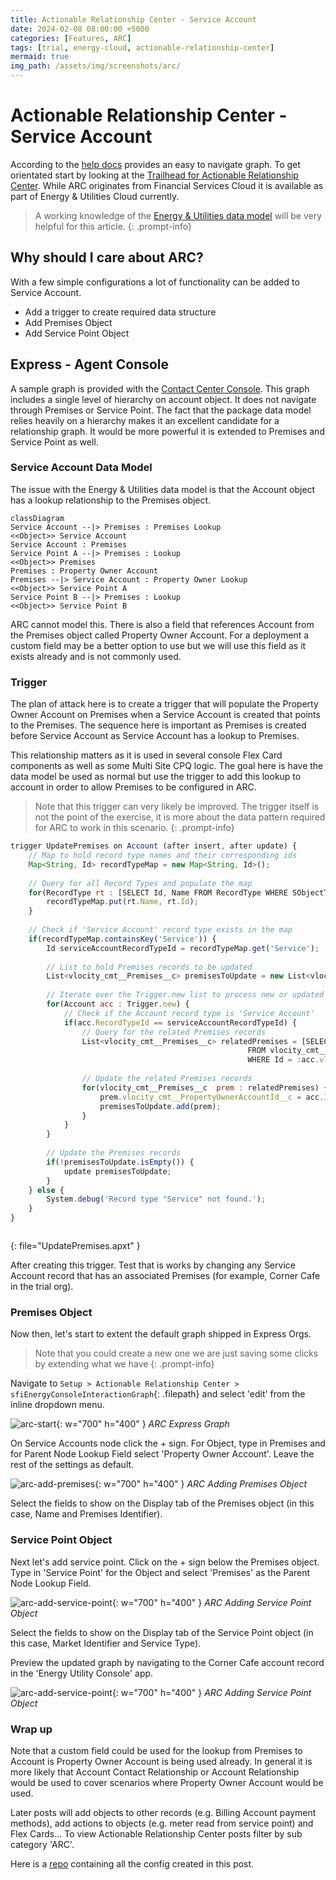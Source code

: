 ```yaml
---
title: Actionable Relationship Center - Service Account
date: 2024-02-08 08:00:00 +5000
categories: [Features, ARC]
tags: [trial, energy-cloud, actionable-relationship-center]   
mermaid: true
img_path: /assets/img/screenshots/arc/
---
```


# Actionable Relationship Center - Service Account

According to the [help docs](https://help.salesforce.com/s/articleView?id=sf.fsc_admin_arc_overview.htm&type=5) provides an easy to navigate graph. To get orientated start by looking at the [Trailhead for Actionable Relationship Center](https://trailhead.salesforce.com/content/learn/modules/actionable-relationship-center-in-financial-services-cloud/get-started-with-actionable-relationship-center). While ARC originates from Financial Services Cloud it is available as part of Energy & Utilities Cloud currently.

> A working knowledge of the [Energy & Utilities data model](https://help.salesforce.com/s/articleView?id=ind.energy_energyutilities_cloud_data_model_351148.htm&type=5) will be very helpful for this article.
{: .prompt-info}

## Why should I care about ARC?

With a few simple configurations a lot of functionality can be added to Service Account.

- Add a trigger to create required data structure
- Add Premises Object
- Add Service Point Object

## Express - Agent Console

A sample graph is provided with the [Contact Center Console](https://help.salesforce.com/s/articleView?id=ind.energy_t_energyutilities_contactcenter_console_application_overview_283294.htm&type=5). This graph includes a single level of hierarchy on account object. It does not navigate through Premises or Service Point. The fact that the package data model relies heavily on a hierarchy makes it an excellent candidate for a relationship graph. It would be more powerful it is extended to Premises and Service Point as well.

### Service Account Data Model

The issue with the Energy & Utilities data model is that the Account object has a lookup relationship to the Premises object. 

```mermaid
classDiagram
Service Account --|> Premises : Premises Lookup
<<Object>> Service Account
Service Account : Premises
Service Point A --|> Premises : Lookup
<<Object>> Premises
Premises : Property Owner Account
Premises --|> Service Account : Property Owner Lookup
<<Object>> Service Point A
Service Point B --|> Premises : Lookup 
<<Object>> Service Point B
```

ARC cannot model this. There is also a field that references Account from the Premises object called Property Owner Account. For a deployment a custom field may be a better option to use but we will use this field as it exists already and is not commonly used.

### Trigger

The plan of attack here is to create a trigger that will populate the Property Owner Account on Premises when a Service Account is created that points to the Premises. The sequence here is important as Premises is created before Service Account as Service Account has a lookup to Premises.

This relationship matters as it is used in several console Flex Card components as well as some Multi Site CPQ logic. The goal here is have the data model be used as normal but use the trigger to add this lookup to account in order to allow Premises to be configured in ARC.

> Note that this trigger can very likely be improved. The trigger itself is not the point of the exercise, it is more about the data pattern required for ARC to work in this scenario.
{: .prompt-info}

```javascript
trigger UpdatePremises on Account (after insert, after update) {
    // Map to hold record type names and their corresponding ids
    Map<String, Id> recordTypeMap = new Map<String, Id>();
    
    // Query for all Record Types and populate the map
    for(RecordType rt : [SELECT Id, Name FROM RecordType WHERE SObjectType = 'Account']) {
        recordTypeMap.put(rt.Name, rt.Id);
    }
    
    // Check if 'Service Account' record type exists in the map
    if(recordTypeMap.containsKey('Service')) {
        Id serviceAccountRecordTypeId = recordTypeMap.get('Service');
        
        // List to hold Premises records to be updated
        List<vlocity_cmt__Premises__c> premisesToUpdate = new List<vlocity_cmt__Premises__c >();
        
        // Iterate over the Trigger.new list to process new or updated Account records
        for(Account acc : Trigger.new) {
            // Check if the Account record type is 'Service Account'
            if(acc.RecordTypeId == serviceAccountRecordTypeId) {
                // Query for the related Premises records
                List<vlocity_cmt__Premises__c> relatedPremises = [SELECT Id, vlocity_cmt__PropertyOwnerAccountId__c
                                                     FROM vlocity_cmt__Premises__c 
                                                     WHERE Id = :acc.vlocity_cmt__PremisesId__c ];
                
                // Update the related Premises records
                for(vlocity_cmt__Premises__c  prem : relatedPremises) {
                    prem.vlocity_cmt__PropertyOwnerAccountId__c = acc.Id;
                    premisesToUpdate.add(prem);
                }
            }
        }
        
        // Update the Premises records
        if(!premisesToUpdate.isEmpty()) {
            update premisesToUpdate;
        }
    } else {
        System.debug('Record type "Service" not found.');
    }
}



```
{: file="UpdatePremises.apxt" }

After creating this trigger. Test that is works by changing any Service Account record that has an associated Premises (for example, Corner Cafe in the trial org).

### Premises Object

Now then, let's start to extent the default graph shipped in Express Orgs. 

> Note that you could create a new one we are just saving some clicks by extending what we have
{: .prompt-info}

Navigate to `Setup > Actionable Relationship Center > sfiEnergyConsoleInteractionGraph`{: .filepath} and select 'edit' from the inline dropdown menu.

![arc-start](arc-start.png){: w="700" h="400" }
_ARC Express Graph_

On Service Accounts node click the + sign. For Object, type in Premises and for Parent Node Lookup Field select 'Property Owner Account'. Leave the rest of the settings as default.

![arc-add-premises](arc-add-premises.png){: w="700" h="400" }
_ARC Adding Premises Object_

Select the fields to show on the Display tab of the Premises object (in this case, Name and Premises Identifier).

### Service Point Object

Next let's add service point. Click on the + sign below the Premises object. Type in 'Service Point' for the Object and select 'Premises' as the Parent Node Lookup Field.

![arc-add-service-point](arc-add-service-point.png){: w="700" h="400" }
_ARC Adding Service Point Object_

Select the fields to show on the Display tab of the Service Point object (in this case, Market Identifier and Service Type).

Preview the updated graph by navigating to the Corner Cafe account record in the 'Energy Utility Console' app.

![arc-add-service-point](console-service-account.png){: w="700" h="400" }
_ARC Adding Service Point Object_

### Wrap up

Note that a custom field could be used for the lookup from Premises to Account is Property Owner Account is being used already. In general it is more likely that Account Contact Relationship or Account Relationship would be used to cover scenarios where Property Owner Account would be used.

Later posts will add objects to other records (e.g. Billing Account payment methods), add actions to objects (e.g. meter read from service point) and Flex Cards... To view Actionable Relationship Center posts filter by sub category 'ARC'.

Here is a [repo](https://github.com/euc-field-guides/euc-field-guide-arc-service-account) containing all the config created in this post.